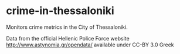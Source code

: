 # crime-in-thessaloniki
Monitors crime metrics in the City of Thessaloniki.

Data from the official Hellenic Police Force website http://www.astynomia.gr/opendata/ available under CC-BY 3.0 Greek
